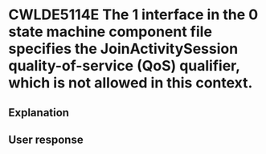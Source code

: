 # CWLDE5114E The 1 interface in the 0 state machine component file specifies the JoinActivitySession quality-of-service (QoS) qualifier, which is not allowed in this context.

## Explanation

## User response